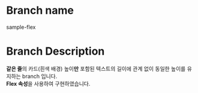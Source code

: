 # Branch name

sample-flex

# Branch Description

**같은 줄**의 카드(흰색 배경) 높이**만** 포함된 텍스트의 길이에 관계 없이 동일한 높이를 유지하는 branch 입니다.  
**Flex 속성**을 사용하여 구현하였습니다.
